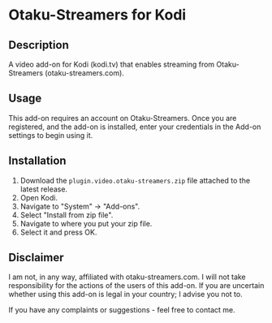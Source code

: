 # Otaku-Streamers for Kodi 


## Description
A video add-on for Kodi (kodi.tv) that enables streaming from Otaku-Streamers (otaku-streamers.com).

## Usage
This add-on requires an account on Otaku-Streamers. Once you are registered, and the add-on is installed, enter your credentials in the Add-on settings to begin using it. 

## Installation
1. Download the `plugin.video.otaku-streamers.zip` file attached to the latest release.
2. Open Kodi.
3. Navigate to "System" -> "Add-ons".
4. Select "Install from zip file".
5. Navigate to where you put your zip file.
6. Select it and press OK.


## Disclaimer
I am not, in any way, affiliated with otaku-streamers.com. I will not take responsibility for the actions of the users of this add-on. If you are uncertain whether using this add-on is legal in your country; I advise you not to.

If you have any complaints or suggestions - feel free to contact me.
